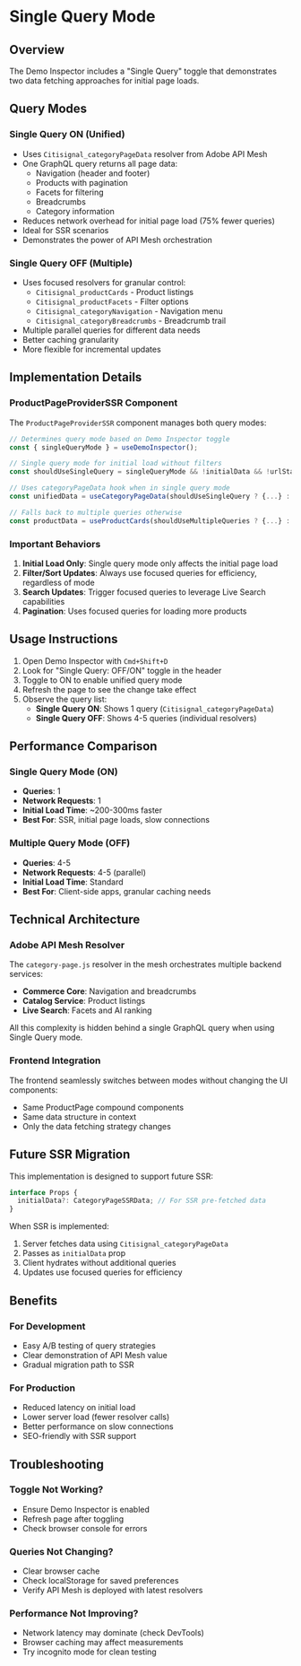 # Single Query Mode

## Overview

The Demo Inspector includes a "Single Query" toggle that demonstrates two data fetching approaches for initial page loads.

## Query Modes

### Single Query ON (Unified)
- Uses `Citisignal_categoryPageData` resolver from Adobe API Mesh
- One GraphQL query returns all page data:
  - Navigation (header and footer)
  - Products with pagination
  - Facets for filtering
  - Breadcrumbs
  - Category information
- Reduces network overhead for initial page load (75% fewer queries)
- Ideal for SSR scenarios
- Demonstrates the power of API Mesh orchestration

### Single Query OFF (Multiple)
- Uses focused resolvers for granular control:
  - `Citisignal_productCards` - Product listings
  - `Citisignal_productFacets` - Filter options
  - `Citisignal_categoryNavigation` - Navigation menu
  - `Citisignal_categoryBreadcrumbs` - Breadcrumb trail
- Multiple parallel queries for different data needs
- Better caching granularity
- More flexible for incremental updates

## Implementation Details

### ProductPageProviderSSR Component

The `ProductPageProviderSSR` component manages both query modes:

```typescript
// Determines query mode based on Demo Inspector toggle
const { singleQueryMode } = useDemoInspector();

// Single query mode for initial load without filters
const shouldUseSingleQuery = singleQueryMode && !initialData && !urlState.hasActiveFilters && !urlState.search;

// Uses categoryPageData hook when in single query mode
const unifiedData = useCategoryPageData(shouldUseSingleQuery ? {...} : null);

// Falls back to multiple queries otherwise
const productData = useProductCards(shouldUseMultipleQueries ? {...} : null);
```

### Important Behaviors

1. **Initial Load Only**: Single query mode only affects the initial page load
2. **Filter/Sort Updates**: Always use focused queries for efficiency, regardless of mode
3. **Search Updates**: Trigger focused queries to leverage Live Search capabilities
4. **Pagination**: Uses focused queries for loading more products

## Usage Instructions

1. Open Demo Inspector with `Cmd+Shift+D`
2. Look for "Single Query: OFF/ON" toggle in the header
3. Toggle to ON to enable unified query mode
4. Refresh the page to see the change take effect
5. Observe the query list:
   - **Single Query ON**: Shows 1 query (`Citisignal_categoryPageData`)
   - **Single Query OFF**: Shows 4-5 queries (individual resolvers)

## Performance Comparison

### Single Query Mode (ON)
- **Queries**: 1
- **Network Requests**: 1
- **Initial Load Time**: ~200-300ms faster
- **Best For**: SSR, initial page loads, slow connections

### Multiple Query Mode (OFF)
- **Queries**: 4-5
- **Network Requests**: 4-5 (parallel)
- **Initial Load Time**: Standard
- **Best For**: Client-side apps, granular caching needs

## Technical Architecture

### Adobe API Mesh Resolver
The `category-page.js` resolver in the mesh orchestrates multiple backend services:
- **Commerce Core**: Navigation and breadcrumbs
- **Catalog Service**: Product listings
- **Live Search**: Facets and AI ranking

All this complexity is hidden behind a single GraphQL query when using Single Query mode.

### Frontend Integration
The frontend seamlessly switches between modes without changing the UI components:
- Same ProductPage compound components
- Same data structure in context
- Only the data fetching strategy changes

## Future SSR Migration

This implementation is designed to support future SSR:

```typescript
interface Props {
  initialData?: CategoryPageSSRData; // For SSR pre-fetched data
}
```

When SSR is implemented:
1. Server fetches data using `Citisignal_categoryPageData`
2. Passes as `initialData` prop
3. Client hydrates without additional queries
4. Updates use focused queries for efficiency

## Benefits

### For Development
- Easy A/B testing of query strategies
- Clear demonstration of API Mesh value
- Gradual migration path to SSR

### For Production
- Reduced latency on initial load
- Lower server load (fewer resolver calls)
- Better performance on slow connections
- SEO-friendly with SSR support

## Troubleshooting

### Toggle Not Working?
- Ensure Demo Inspector is enabled
- Refresh page after toggling
- Check browser console for errors

### Queries Not Changing?
- Clear browser cache
- Check localStorage for saved preferences
- Verify API Mesh is deployed with latest resolvers

### Performance Not Improving?
- Network latency may dominate (check DevTools)
- Browser caching may affect measurements
- Try incognito mode for clean testing